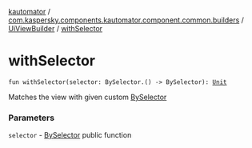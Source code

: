 [kautomator](../../index.md) / [com.kaspersky.components.kautomator.component.common.builders](../index.md) / [UiViewBuilder](index.md) / [withSelector](./with-selector.md)

# withSelector

`fun withSelector(selector: BySelector.() -> BySelector): `[`Unit`](https://kotlinlang.org/api/latest/jvm/stdlib/kotlin/-unit/index.html)

Matches the view with given custom [BySelector](#)

### Parameters

`selector` - [BySelector](#) public function